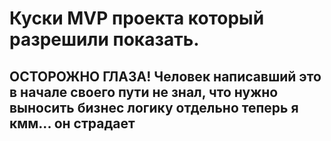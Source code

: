 # Куски MVP проекта который разрешили показать.
## ОСТОРОЖНО ГЛАЗА!  Человек написавший это в начале своего пути не знал, что нужно выносить бизнес логику отдельно теперь я кмм... он страдает
